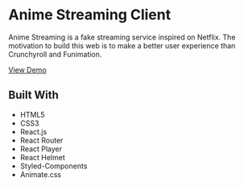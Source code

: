 # Anime Streaming Client

Anime Streaming is a fake streaming service inspired on Netflix. The motivation to build this web is to make a better user experience than Crunchyroll and Funimation.

[View Demo](https://anime-streaming.netlify.app/)

## Built With

* HTML5
* CSS3
* React.js
* React Router
* React Player
* React Helmet
* Styled-Components
* Animate.css
